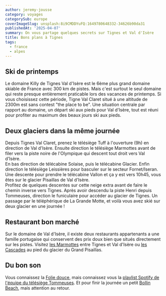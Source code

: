 ```yaml
---
author: jeremy-jousse
category: voyages
categorySub: europe
coverImageSlug: unsplash:8i9CMDDYuFQ:1649780648332-34626b90da31
publishedAt: '2025-04-07'
summary: On vous partage quelques secrets sur Tignes et Val d'Isère
title: Bons plans à Tignes
tags:
  - france
  - alpes
---
```


## Ski de printemps

Le domaine Killy de Tignes Val d'Isère est le 6ème plus grand domaine skiable de France avec 300 km de pistes. Mais c'est surtout le seul domaine qui reste presque entièrement praticable lors des vacances de printemps. Si vous choisissez cette
période, Tigne Val Claret situé à une altitude de 2300m est sans contest "the place
to be". Une situation centrale par rapport au domaine, un départ ski aux pieds pour
Val d'Isère, tout est réuni pour profiter au maximum des beaux jours ski aux pieds.

## Deux glaciers dans la même journée

Depuis Tignes Val Claret, prenez le télésiège Tuff à l'ouverture (9h) en direction de Val d'Isère. Ensuite direction le télésiège Marmottes avant de filer vers la piste noire de l'Olympique qui descent tout droit vers Val d'Isère.  
En bas direction de télécabine Solaise, puis le télécabine Glacier. Enfin direction le télésiège Leissières pour basculer sur le secteur Fornet/Iseran. Une descente pour prendre le télécabine Vallon et ça y est vers 10h45, vous êtes sur le glacier Pisaillas de Val d'Isère.  
Profitez de quelques descentes sur cette neige extra avant de faire le chemin
inverse vers Tignes. Après avoir descendu la piste Henri depuis Tommeuses, direction le funiculaire pour accéder au glacier de Tignes. Un passage par le téléphérique de La Grande Motte, et voilà vous avez skié sur deux glacier en une journée !

## Restaurant bon marché

Sur le domaine de Val d'Isère, il existe deux restaurants appartenants a une
famille portugaise qui conservent des prix doux bien que situés directement sur les pistes.
Visitez [les Marmottes](https://www.valdisere.com/guide-du-village/les-marmottes-val-disere-fr-4041833/) entre Tignes et Val d'Isère ou [les Cascades](https://www.valdisere.com/guide-du-village/la-cascade-val-disere-fr-4041884/) au pied du glacier du
Grand Pisaillas.

## Du bon son

Vous connaissez la [Folie douce](https://www.lafoliedouce.com/fr/val-isere-tignes.html), mais connaissez vous la [playlist Spotify de
l'équipe du télésiège Tommeuses](https://open.spotify.com/playlist/6oVATZVM6wBUTDSD3N64Nc). Et pour finir la journée un petit [Bollin Beach](https://www.bollin-tignes.com/bollin-beach-fete-party-soiree-tignes/), mais attention au retour.
